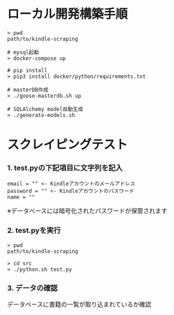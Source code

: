 # ローカル開発構築手順
```
> pwd
path/to/kindle-scraping

# mysql起動
> docker-compose up

# pip install
> pip3 install docker/python/requirements.txt

# masterDB作成
> ./goose-masterdb.sh up

# SQLAlchemy model自動生成
> ./generate-models.sh
```

# スクレイピングテスト
### 1. test.pyの下記項目に文字列を記入
```
email = "" <- Kindleアカウントのメールアドレス
password = "" <- Kindleアカウントのパスワード
name = ""
```
※データベースには暗号化されたパスワードが保管されます

### 2. test.pyを実行
```
> pwd
path/to/kindle-scraping

> cd src
> ./python.sh test.py
```

### 3. データの確認
データベースに書籍の一覧が取り込まれているか確認
